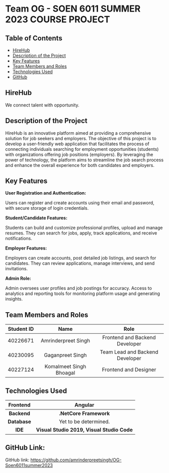 # Team OG - SOEN 6011 SUMMER 2023 COURSE PROJECT

## Table of Contents
<!--ts-->

* [HireHub](#hirehub)
* [Description of the Project](#description-of-the-project)
* [Key Features](#key-features)
* [Team Members and Roles](#team-members-and-roles)
* [Technologies Used](#technologies-used)
* [GitHub](#github-link)

<!--te-->


## HireHub
We connect talent with opportunity.

## Description of the Project
HireHub is an innovative platform aimed at providing a comprehensive solution for job seekers and employers. The objective of this project is to develop a user-friendly web application that facilitates the process of connecting individuals searching for employment opportunities (students) with organizations offering job positions (employers). By leveraging the power of technology, the platform aims to streamline the job search process and enhance the overall experience for both candidates and employers.

## Key Features

**User Registration and Authentication:**

Users can register and create accounts using their email and password, with secure storage of login credentials.

**Student/Candidate Features:**

Students can build and customize professional profiles, upload and manage resumes.
They can search for jobs, apply, track applications, and receive notifications.

**Employer Features:**

Employers can create accounts, post detailed job listings, and search for candidates.
They can review applications, manage interviews, and send invitations.

**Admin Role:**

Admin oversees user profiles and job postings for accuracy.
Access to analytics and reporting tools for monitoring platform usage and generating insights.

## Team Members and Roles
| Student ID |          Name           | Role
|:----------:|:-----------------------:|:---------:|
|  40226671  |   Amrinderpreet Singh   |Frontend and Backend Developer|
|  40230095  |    Gaganpreet Singh     |Team Lead and Backend Developer|
|  40227124  | Komalmeet Singh Bhoagal | Frontend and Designer |

## Technologies Used

|   Frontend   |                Angular                |
|:------------:|:-------------------------------------:|
| **Backend**  |                **.NetCore Framework**  |
| **Database** |         Yet to be determined.         |
|   **IDE**    | **Visual Studio 2019, Visual Studio Code** |


## GitHub Link:
GitHub link: https://github.com/amrinderpreetsingh/OG-Soen6011summer2023
